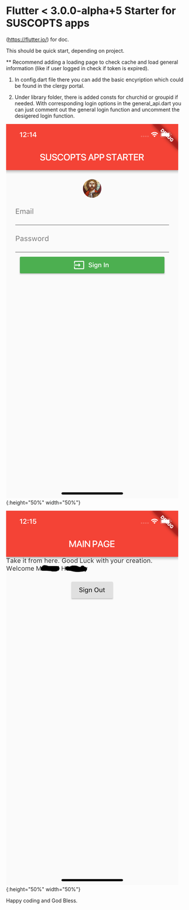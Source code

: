 # Flutter < 3.0.0-alpha+5 Starter for SUSCOPTS apps

(https://flutter.io/) for doc.

This should be quick start, depending on project.

** Recommend adding a loading page to check cache and load general information (like if user logged in check if token is expired).

1) In config.dart file there you can add the basic encyription which could be found in the clergy portal.

2) Under library folder, there is added consts for churchid or groupid if needed. With corresponding login options in the general_api.dart you can just comment out the general login function and uncomment the desigered login function.

![IMAGE1 size](https://raw.githubusercontent.com/suscoptsportal/suscopts-flutter-starter/master/img/suscopts-flutter-starter1.png){:height="50%" width="50%"}

![IMAGE2 size](https://raw.githubusercontent.com/suscoptsportal/suscopts-flutter-starter/master/img/suscopts-flutter-starter2.png){:height="50%" width="50%"}




Happy coding and God Bless.

